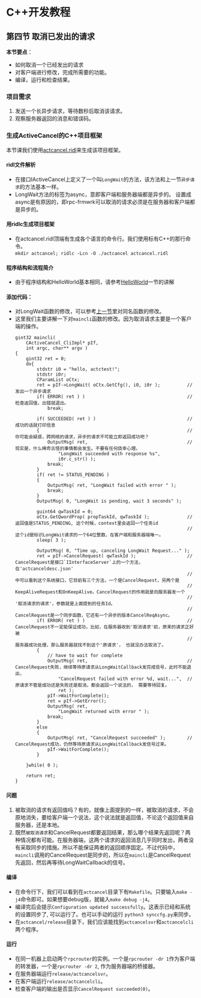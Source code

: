 # C++开发教程
## 第四节 取消已发出的请求
**本节要点**：   
* 如何取消一个已经发出的请求
* 对客户端进行修改，完成所需要的功能。
* 编译，运行和检查结果。

### 项目需求
1. 发送一个长异步请求，等待数秒后取消该请求。
2. 观察服务器返回的消息和错误码。

### 生成ActiveCancel的C++项目框架
本节课我们使用[actcancel.ridl](../examples/actcancel.ridl)来生成该项目框架。

#### ridl文件解析
  * 在接口IActiveCancel上定义了一个叫`LongWait`的方法，该方法和上一节`异步请求`的方法基本一样。
  * LongWait方法的标签为async，意即客户端和服务器端都是异步的。
    设置成async是有原因的，即rpc-frmwrk可以取消的请求必须是在服务器和客户端都是异步的。

#### 用ridlc生成项目框架
  * 在actcancel.ridl顶端有生成各个语言的命令行。我们使用标有C++的那行命令。   
    `mkdir actcancel; ridlc -Lcn -O ./actcancel actcancel.ridl`

#### 程序结构和流程简介
  * 由于程序结构和HelloWorld基本相同，请参考[HelloWorld](./Tut-HelloWorld_cn-1.md#程序结构和流程简介)一节的讲解

#### 添加代码：
  * 对LongWait函数的修改，可以参考[上一节](./Tut-AsyncRequest_cn-3.md#添加代码)里对同名函数的修改。
  * 这里我们主要讲解一下对`maincli`函数的修改。因为取消请求主要是一个客户端的操作。
    ```
    gint32 maincli(
        CActiveCancel_CliImpl* pIf,
        int argc, char** argv )
    {
        gint32 ret = 0;
        do{
            stdstr i0 = "hello, actctest!";
            stdstr i0r;
            CParamList oCtx;
            ret = pIf->LongWait( oCtx.GetCfg(), i0, i0r );          // 发出一个异步请求
            if( ERROR( ret ) )                                      // 检查返回值，出错就退出。
                break;

            if( SUCCEEDED( ret ) )                                  // 成功的话就打印信息
            {                                                       // 你可能会疑惑，跨网络的请求，异步的请求不可能立即返回成功吧？
                OutputMsg( ret,                                     // 现实是，什么稀奇古怪的事情都会发生。不要有任何侥幸心理。
                    "LongWait succeeded with response %s",
                    i0r.c_str() );
                break;
            }
            if( ret != STATUS_PENDING )
            {
                OutputMsg( ret, "LongWait failed with error " );
                break;
            }
            OutputMsg( 0, "LongWait is pending, wait 3 seconds" );
                                                                    
            guint64 qwTaskId = 0;
            oCtx.GetQwordProp( propTaskId, qwTaskId );              // 返回值是STATUS_PENDING, 这个时候，context里会返回一个任务id
                                                                    // 这个id是标识LongWait请求的一个64位整数，在客户端和服务器端唯一。
            sleep( 3 );

            OutputMsg( 0, "Time up, canceling LongWait Request..." );
            ret = pIf->CancelRequest( qwTaskId );                   // CancelRequest是接口`IInterfaceServer`上的一个方法，在'actcanceldesc.json'
                                                                    // 中可以看到这个系统接口，它目前有三个方法，一个是CancelRequest，另两个是
                                                                    // KeepAliveRequest和OnKeepAlive。CancelRequest的作用就是向服务器发一个
                                                                    // '取消请求的请求'，参数就是上面提到的任务Id。
                                                                    // CancelRequest是一个同步函数，它还有一个异步的版本CancelReqAsync。
            if( ERROR( ret ) )                                      // CancelRequest不一定能保证成功，比如，在服务器收到'取消请求'前，原来的请求正好被
                                                                    // 服务器成功处理，那么服务器就找不到这个'原请求'， 也就没办法取消了。
            {
                // have to wait for complete
                OutputMsg( ret,                                     // CancelRequest失败，继续等待原请求从LongWaitCallback发完成信号，此时不能退出，
                    "CancelRequest failed with error %d, wait...",  // 原请求不管是成功还是失败还是取消，都会返回一个说法的， 需要等待回复。
                    ret );
                pIf->WaitForComplete();                             
                ret = pIf->GetError();
                OutputMsg( ret,
                    "LongWait returned with error " );
                break;
            }
            else                                                    
            {
                OutputMsg( ret, "CancelRequest succeeded" );        // CancelRequest成功，仍然等待原请求从LongWaitCallback发信号过来。
                pIf->WaitForComplete();
            }

        }while( 0 );

        return ret;
    }
    ```
#### 问题
1. 被取消的请求有返回值吗？有的，就像上面提到的一样，被取消的请求，不会原地消失，要给客户端一个说法，这个说法就是返回值，不论这个返回值来自服务器，还是本地。
2. 既然`被取消请求`和CancelRequest都要返回结果，那么哪个结果先返回呢？两种情况都有可能。在服务器端，这两个请求的返回消息几乎同时发出，两者没有采取同步的措施。所以不能保证两者的返回顺序固定。不过代码中，`maincli`调用的CancelRequest是同步的，所以在`maincli`是CancelRequest先返回，然后再等待LongWaitCallback的信号。

#### 编译
  * 在命令行下，我们可以看到在`actcancel`目录下有`Makefile`。只要输入`make -j4`命令即可。如果想要debug版，就输入`make debug -j4`。
  * 编译完后会提示`Configuration updated successfully`。这表示已经和系统的设置同步了, 可以运行了。也可以手动的运行 `python3 synccfg.py`来同步。
  * 在`actcancel/release`目录下，我们应该能找到`actcancelsvr`和`actcancelcli`两个程序。

#### 运行
  * 在同一机器上启动两个`rpcrouter`的实例。一个是`rpcrouter -dr 1`作为客户端的转发器，一个是`rpcrouter -dr 2`, 作为服务器端的桥接器。
  * 在服务器端运行`release/actcancelsvr`。
  * 在客户端运行`release/actcancelcli`。
  * 检查客户端的输出是否显示`CancelRequest succeeded(0)`。
 

